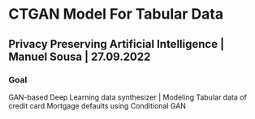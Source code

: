 # CTGAN Model For Tabular Data
## Privacy Preserving Artificial Intelligence | Manuel Sousa | 27.09.2022

### Goal
GAN-based Deep Learning data synthesizer | 
Modeling Tabular data of credit card Mortgage defaults using Conditional GAN 
